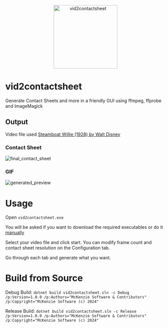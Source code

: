 <p align="center">
<img width="200px" src="https://github.com/user-attachments/assets/1fbeb914-50ff-4cc5-80bb-62b3ff24a94a" alt="vid2contactsheet"></img>
</p>

# vid2contactsheet
Generate Contact Sheets and more in a friendly GUI using ffmpeg, ffprobe and ImageMagick

## Output
Video file used [Steamboat Willie (1928) by Walt Disney](https://commons.wikimedia.org/wiki/File:Steamboat_Willie_(1928)_by_Walt_Disney.webm)

### Contact Sheet
![final_contact_sheet](https://github.com/user-attachments/assets/37635195-c1be-4aab-b14f-0a64535e10ec)

### GIF
![generated_preview](https://github.com/user-attachments/assets/98171984-09ac-4d4b-a820-38255049bfa1)

# Usage
Open `vid2contactsheet.exe` 

You will be asked if you want to download the required executables or do it [manually](https://github.com/McKenzie-Software/vid2contactsheet/wiki/Manual-Download)

Select your video file and click start.  You can modify frame count and contact sheet resolution on the Configuration tab.

Go through each tab and generate what you want.

# Build from Source

Debug Build:
`dotnet build vid2contactsheet.sln -c Debug /p:Version=1.0.0 /p:Authors="McKenzie Software & Contributors" /p:Copyright="McKenzie Software (c) 2024"`

Release Build:
`dotnet build vid2contactsheet.sln -c Release /p:Version=1.0.0 /p:Authors="McKenzie Software & Contributors" /p:Copyright="McKenzie Software (c) 2024"`

